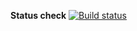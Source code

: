 **Status check**  [![Build status](https://ci.appveyor.com/api/projects/status/9tn9ndbc7whhphkg/branch/master?svg=true)](https://ci.appveyor.com/project/tuzova/delivery-card/branch/master)
